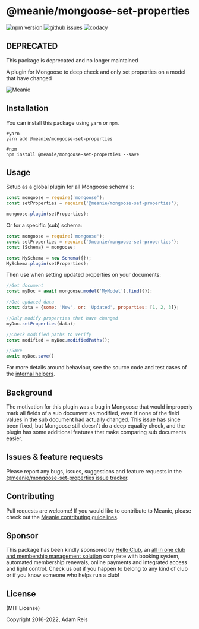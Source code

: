 # @meanie/mongoose-set-properties

[![npm version](https://img.shields.io/npm/v/@meanie/mongoose-set-properties.svg)](https://www.npmjs.com/package/@meanie/mongoose-set-properties)
[![github issues](https://img.shields.io/github/issues/meanie/mongoose-set-properties.svg)](https://github.com/meanie/mongoose-set-properties/issues)
[![codacy](https://img.shields.io/codacy/e178bf57ecbf469e97c1f03d44a8cca9.svg)](https://www.codacy.com/app/meanie/mongoose-set-properties)

## DEPRECATED
This package is deprecated and no longer maintained

A plugin for Mongoose to deep check and only set properties on a model that have changed

![Meanie](https://raw.githubusercontent.com/meanie/meanie/master/meanie-logo-full.png)

## Installation

You can install this package using `yarn` or `npm`.

```shell
#yarn
yarn add @meanie/mongoose-set-properties

#npm
npm install @meanie/mongoose-set-properties --save
```

## Usage

Setup as a global plugin for all Mongoose schema's:

```js
const mongoose = require('mongoose');
const setProperties = require('@meanie/mongoose-set-properties');

mongoose.plugin(setProperties);
```

Or for a specific (sub) schema:

```js
const mongoose = require('mongoose');
const setProperties = require('@meanie/mongoose-set-properties');
const {Schema} = mongoose;

const MySchema = new Schema({});
MySchema.plugin(setProperties);
```

Then use when setting updated properties on your documents:

```js
//Get document
const myDoc = await mongoose.model('MyModel').find({});

//Get updated data
const data = {some: 'New', or: 'Updated', properties: [1, 2, 3]};

//Only modify properties that have changed
myDoc.setProperties(data);

//Check modified paths to verify
const modified = myDoc.modifiedPaths();

//Save
await myDoc.save()
```

For more details around behaviour, see the source code and test cases of the [internal helpers](https://github.com/meanie/mongoose-set-properties/tree/master/helpers).

## Background

The motivation for this plugin was a bug in Mongoose that would improperly mark all fields of a sub document as modified, even if none of the field values in the sub document had actually changed. This issue has since been fixed, but Mongoose still doesn't do a deep equality check, and the plugin has some additional features that make comparing sub documents easier.

## Issues & feature requests

Please report any bugs, issues, suggestions and feature requests in the [@meanie/mongoose-set-properties issue tracker](https://github.com/meanie/mongoose-set-properties/issues).

## Contributing

Pull requests are welcome! If you would like to contribute to Meanie, please check out the [Meanie contributing guidelines](https://github.com/meanie/meanie/blob/master/CONTRIBUTING.md).

## Sponsor

This package has been kindly sponsored by [Hello Club](https://helloclub.com?source=meanie), an [all in one club and membership management solution](https://helloclub.com?source=meanie) complete with booking system, automated membership renewals, online payments and integrated access and light control. Check us out if you happen to belong to any kind of club or if you know someone who helps run a club!

## License

(MIT License)

Copyright 2016-2022, Adam Reis
